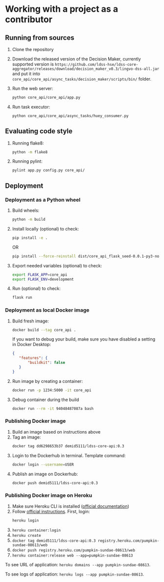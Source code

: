 # Working with a project as a contributor

## Running from sources

1. Clone the repository

2. Download the released version of the Decision Maker, currently supported version is 
   `https://github.com/ldss-hse/ldss-core-aggregator/releases/download/decision_maker_v0.3/lingvo-dss-all.jar` 
   and put it into 
   `core_api/core_api/async_tasks/decision_maker/scripts/bin/` folder.

3. Run the web server:

   ```bash
   python core_api/core_api/app.py
   ```

4. Run task executor:

   ```bash
   python core_api/core_api/async_tasks/huey_consumer.py
   ```


## Evaluating code style

1. Running flake8:

   ```bash
   python -m flake8
   ```

1. Running pylint:

   ```bash
   pylint app.py config.py core_api/
   ```

## Deployment

### Deployment as a Python wheel

1. Build wheels:

   ```bash
   python -m build
   ```

1. Install locally (optional) to check:

   ```bash
   pip install -e .
   ```
   
   OR
   
   ```bash
   pip install --force-reinstall dist/core_api_flask_seed-0.0.1-py3-none-any.whl
   ```

1. Export needed variables (optional) to check:
   
   ```bash
   export FLASK_APP=core_api
   export FLASK_ENV=development
   ```

1. Run (optional) to check:

   ```bash
   flask run
   ```


### Deployment as local Docker image

1. Build fresh image:
   ```bash
   docker build --tag core_api .
   ```
   If you want to debug your build, make sure you have disabled a setting in Docker Desktop:
   ```json
   {
      "features": {
          "buildkit": false
      }  
   }
   ```

2. Run image by creating a container:
   ```bash
   docker run -p 1234:5000 -it core_api
   ```

3. Debug container during the build
   ```bash
   docker run --rm -it 94048487087a bash
   ```


### Publishing Docker image

1. Build an image based on instructions above
2. Tag an image:
   ```bash
   docker tag dd6298653b37 demid5111/ldss-core-api:0.3
   ```
3. Login to the Dockerhub in terminal. Template command:
   ```bash
   docker login --username=USER
   ```
4. Publish an image on Dockerhub:
   ```bash
   docker push demid5111/ldss-core-api:0.3
   ```

### Publishing Docker image on Heroku

1. Make sure Heroku CLI is installed ([official documentation](https://devcenter.heroku.com/articles/getting-started-with-python#set-up))
2. Follow [official instructions](https://devcenter.heroku.com/articles/container-registry-and-runtime). First, login:
   ```bash
   heroku login
   ```
3. `heroku container:login`
4. `heroku create`
5. `docker tag demid5111/ldss-core-api:0.3 registry.heroku.com/pumpkin-sundae-08613/web`
6. `docker push registry.heroku.com/pumpkin-sundae-08613/web`
7. `heroku container:release web --app=pumpkin-sundae-08613`

To see URL of application: `heroku domains --app pumpkin-sundae-08613`.

To see logs of application: `heroku logs --app pumpkin-sundae-08613`.
